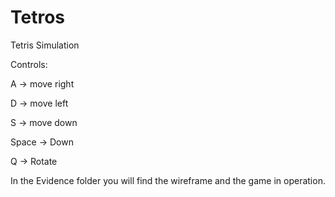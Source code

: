 # Tetros
Tetris Simulation

Controls:

A -> move right

D -> move left

S -> move down

Space -> Down

Q -> Rotate


In the Evidence folder you will find the wireframe and the game in operation.
